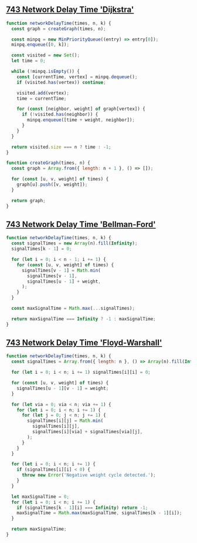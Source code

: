 ## [743 Network Delay Time 'Dijkstra'](https://leetcode.com/problems/network-delay-time/description/)

<!-- notecardId: 1750166625233 -->

```js
function networkDelayTime(times, n, k) {
  const graph = createGraph(times, n);

  const minpq = new MinPriorityQueue((entry) => entry[0]);
  minpq.enqueue([0, k]);

  const visited = new Set();
  let time = 0;

  while (!minpq.isEmpty()) {
    const [currentTime, vertex] = minpq.dequeue();
    if (visited.has(vertex)) continue;

    visited.add(vertex);
    time = currentTime;

    for (const [neighbor, weight] of graph[vertex]) {
      if (!visited.has(neighbor)) {
        minpq.enqueue([time + weight, neighbor]);
      }
    }
  }

  return visited.size === n ? time : -1;
}

function createGraph(times, n) {
  const graph = Array.from({ length: n + 1 }, () => []);

  for (const [u, v, weight] of times) {
    graph[u].push([v, weight]);
  }

  return graph;
}
```

## [743 Network Delay Time 'Bellman-Ford'](https://leetcode.com/problems/network-delay-time/description/)

<!-- notecardId: 1750166625235 -->

```js
function networkDelayTime(times, n, k) {
  const signalTimes = new Array(n).fill(Infinity);
  signalTimes[k - 1] = 0;

  for (let i = 0; i < n - 1; i += 1) {
    for (const [u, v, weight] of times) {
      signalTimes[v - 1] = Math.min(
        signalTimes[v - 1],
        signalTimes[u - 1] + weight,
      );
    }
  }

  const maxSignalTime = Math.max(...signalTimes);

  return maxSignalTime === Infinity ? -1 : maxSignalTime;
}
```

## [743 Network Delay Time 'Floyd-Warshall'](https://leetcode.com/problems/network-delay-time/description/)

<!-- notecardId: 1750243888400 -->

```js
function networkDelayTime(times, n, k) {
  const signalTimes = Array.from({ length: n }, () => Array(n).fill(Infinity));

  for (let i = 0; i < n; i += 1) signalTimes[i][i] = 0;

  for (const [u, v, weight] of times) {
    signalTimes[u - 1][v - 1] = weight;
  }

  for (let via = 0; via < n; via += 1) {
    for (let i = 0; i < n; i += 1) {
      for (let j = 0; j < n; j += 1) {
        signalTimes[i][j] = Math.min(
          signalTimes[i][j],
          signalTimes[i][via] + signalTimes[via][j],
        );
      }
    }
  }

  for (let i = 0; i < n; i += 1) {
    if (signalTimes[i][i] < 0) {
      throw new Error('Negative weight cycle detected.');
    }
  }

  let maxSignalTime = 0;
  for (let i = 0; i < n; i += 1) {
    if (signalTimes[k - 1][i] === Infinity) return -1;
    maxSignalTime = Math.max(maxSignalTime, signalTimes[k - 1][i]);
  }

  return maxSignalTime;
}
```

